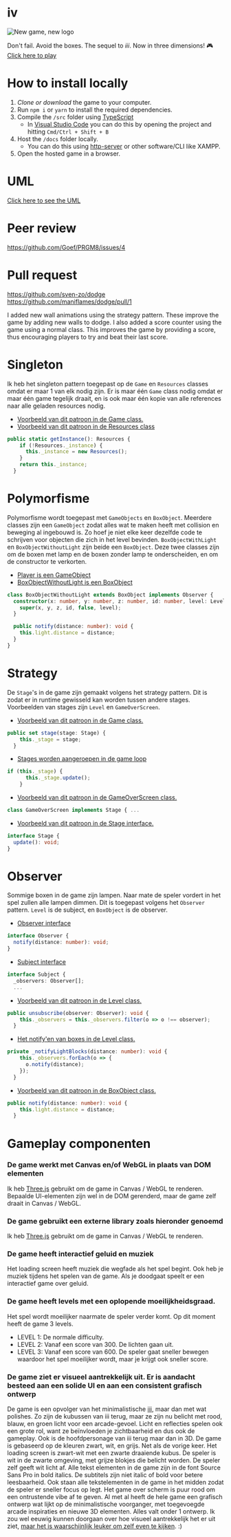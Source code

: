 # iv
![New game, new logo](https://imgur.com/download/mEulzBQ)

Don't fail. Avoid the boxes. The sequel to _iii_. Now in three dimensions! :video_game:
[Click here to play](https://sven-zo.github.io/iv)

# How to install locally
1. *Clone or download* the game to your computer.
2. Run `npm i` or `yarn` to install the required dependencies.
3. Compile the `/src` folder using [TypeScript](https://www.typescriptlang.org/)
    - In [Visual Studio Code](https://code.visualstudio.com/) you can do this by opening the project and hitting `Cmd/Ctrl + Shift + B`
4. Host the `/docs` folder locally.
    - You can do this using [http-server](https://www.npmjs.com/package/http-server) or other software/CLI like XAMPP.
5. Open the hosted game in a browser.

# UML
[Click here to see the UML](https://drive.google.com/open?id=1HCWNaKqVOfY-K3LwaNsFza240T_ZfUFa)

# Peer review
https://github.com/Goef/PRGM8/issues/4

# Pull request
https://github.com/sven-zo/dodge
https://github.com/maniflames/dodge/pull/1

I added new wall animations using the strategy pattern. These improve the game by adding new walls to dodge.
I also added a score counter using the game using a normal class. This improves the game by providing a score, thus encouraging players to try and beat their last score.

# Singleton
Ik heb het singleton pattern toegepast op de `Game` en `Resources` classes omdat er maar 1 van elk nodig zijn. Er is maar één `Game` class nodig omdat er maar één game tegelijk draait, en is ook maar één kopie van alle references naar alle geladen resources nodig.

- [Voorbeeld van dit patroon in de Game class.](https://github.com/sven-zo/iv/blob/78bfe572eda9fd9ffbce3dc8fce0890eb9c615d3/src/game.ts#L83)
- [Voorbeeld van dit patroon in de Resources class](https://github.com/sven-zo/iv/blob/78bfe572eda9fd9ffbce3dc8fce0890eb9c615d3/src/resources.ts#L104)
```typescript
public static getInstance(): Resources {
    if (!Resources._instance) {
      this._instance = new Resources();
    }
    return this._instance;
  }
```

# Polymorfisme
Polymorfisme wordt toegepast met `GameObjects` en `BoxObject`.
Meerdere classes zijn een `GameObject` zodat alles wat te maken heeft met collision en beweging al ingebouwd is. Zo hoef je niet elke keer dezelfde code te schrijven voor objecten die zich in het level bevinden.
`BoxObjectWithLight` en `BoxObjectWithoutLight` zijn beide een `BoxObject`. Deze twee classes zijn om de boxen met lamp en de boxen zonder lamp te onderscheiden, en om de constructor te verkorten.

- [Player is een GameObject](https://github.com/sven-zo/iv/blob/master/src/gameObject/player/player.ts)
- [BoxObjectWithoutLight is een BoxObject](https://github.com/sven-zo/iv/blob/master/src/gameObject/boxObjectWithoutLight.ts)
```typescript
class BoxObjectWithoutLight extends BoxObject implements Observer {
  constructor(x: number, y: number, z: number, id: number, level: Level) {
    super(x, y, z, id, false, level);
  }

  public notify(distance: number): void {
    this.light.distance = distance;
  }
}
```

# Strategy
De `Stage`'s in de game zijn gemaakt volgens het strategy pattern. Dit is zodat er in runtime gewisseld kan worden tussen andere stages. Voorbeelden van stages zijn `Level` en `GameOverScreen`.

- [Voorbeeld van dit patroon in de Game class.](https://github.com/sven-zo/iv/blob/78bfe572eda9fd9ffbce3dc8fce0890eb9c615d3/src/game.ts#L63)
```typescript
public set stage(stage: Stage) {
    this._stage = stage;
  }
```
- [Stages worden aangeroepen in de game loop](https://github.com/sven-zo/iv/blob/78bfe572eda9fd9ffbce3dc8fce0890eb9c615d3/src/game.ts#L74)
```typescript
if (this._stage) {
      this._stage.update();
    }
 ```
- [Voorbeeld van dit patroon in de GameOverScreen class.](https://github.com/sven-zo/iv/blob/78bfe572eda9fd9ffbce3dc8fce0890eb9c615d3/src/stages/gameOverScreen.ts#L1)
```typescript
class GameOverScreen implements Stage { ...
```
- [Voorbeeld van dit patroon in de Stage interface.](https://github.com/sven-zo/iv/blob/master/src/stage.ts)
```typescript
interface Stage {
  update(): void;
}
```

# Observer
Sommige boxen in de game zijn lampen. Naar mate de speler vordert in het spel zullen alle lampen dimmen. Dit is toegepast volgens het `Observer` pattern. `Level` is de subject, en `BoxObject` is de observer.

- [Observer interface](https://github.com/sven-zo/iv/blob/master/src/observer.ts)
```typescript
interface Observer {
  notify(distance: number): void;
}
```
- [Subject interface](https://github.com/sven-zo/iv/blob/master/src/subject.ts)
```typescript
interface Subject {
  _observers: Observer[];
  ...
```
- [Voorbeeld van dit patroon in de Level class.](https://github.com/sven-zo/iv/blob/78bfe572eda9fd9ffbce3dc8fce0890eb9c615d3/src/stages/level.ts#L166)
```typescript
public unsubscribe(observer: Observer): void {
    this._observers = this._observers.filter(o => o !== observer);
  }
```
- [Het notify'en van boxes in de Level class.](https://github.com/sven-zo/iv/blob/78bfe572eda9fd9ffbce3dc8fce0890eb9c615d3/src/stages/level.ts#L88)
```typescript
private _notifyLightBlocks(distance: number): void {
    this._observers.forEach(o => {
      o.notify(distance);
    });
  }
```
- [Voorbeeld van dit patroon in de BoxObject class.](https://github.com/sven-zo/iv/blob/78bfe572eda9fd9ffbce3dc8fce0890eb9c615d3/src/gameObject/boxObject.ts#L43)
```typescript
public notify(distance: number): void {
    this.light.distance = distance;
  }
```

# Gameplay componenten
### De game werkt met Canvas en/of WebGL in plaats van DOM elementen
Ik heb [Three.js](https://threejs.org/) gebruikt om de game in Canvas / WebGL te renderen.
Bepaalde UI-elementen zijn wel in de DOM gerenderd, maar de game zelf draait in Canvas / WebGL.

### De game gebruikt een externe library zoals hieronder genoemd
Ik heb [Three.js](https://threejs.org/) gebruikt om de game in Canvas / WebGL te renderen.

### De game heeft interactief geluid en muziek
Het loading screen heeft muziek die wegfade als het spel begint. Ook heb je muziek tijdens het spelen van de game. Als je doodgaat speelt er een interactief game over geluid.


### De game heeft levels met een oplopende moeilijkheidsgraad.
Het spel wordt moeilijker naarmate de speler verder komt.
Op dit moment heeft de game 3 levels.
- LEVEL 1: De normale difficulty.
- LEVEL 2: Vanaf een score van 300. De lichten gaan uit.
- LEVEL 3: Vanaf een score van 600. De speler gaat sneller bewegen waardoor het spel moeilijker wordt, maar je krijgt ook sneller score.

### De game ziet er visueel aantrekkelijk uit. Er is aandacht besteed aan een solide UI en aan een consistent grafisch ontwerp
De game is een opvolger van het minimalistische [iii](https://github.com/sven-zo/iii), maar dan met wat polishes. Zo zijn de kubussen van iii terug, maar ze zijn nu belicht met rood, blauw, en groen licht voor een arcade-gevoel. Licht en reflecties spelen ook een grote rol, want ze beïnvloeden je zichtbaarheid en dus ook de gameplay. Ook is de hoofdpersonage van iii terug maar dan in 3D. De game is gebaseerd op de kleuren zwart, wit, en grijs. Net als de vorige keer. Het loading screen is zwart-wit met een zwarte draaiende kubus. De speler is wit in de zwarte omgeving, met grijze blokjes die belicht worden. De speler zelf geeft wit licht af. Alle tekst elementen in de game zijn in de font Source Sans Pro in bold italics. De subtitels zijn niet italic of bold voor betere leesbaarheid. Ook staan alle tekstelementen in de game in het midden zodat de speler er sneller focus op legt. Het game over scherm is puur rood om een ontrustende vibe af te geven. Al met al heeft de hele game een grafisch ontwerp wat lijkt op de minimalistische voorganger, met toegevoegde arcade inspiraties en nieuwe 3D elementen. Alles valt onder 1 ontwerp.
Ik zou wel eeuwig kunnen doorgaan over hoe visueel aantrekkelijk het er uit ziet, [maar het is waarschijnlijk leuker om zelf even te kijken](https://sven-zo.github.io/iv/). :)
